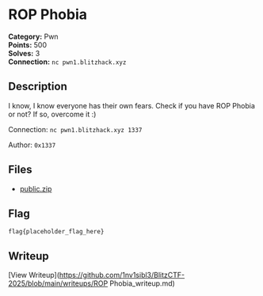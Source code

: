 # ROP Phobia

**Category:** Pwn  
**Points:** 500  
**Solves:** 3  
**Connection:** `nc pwn1.blitzhack.xyz`  

## Description

 I know, I know everyone has their own fears. Check if you have ROP Phobia or not? If so, overcome it :)
 
 Connection: `nc pwn1.blitzhack.xyz 1337`
 
Author: `0x1337`

## Files

- [public.zip](https://github.com/1nv1sibl3/BlitzCTF-2025/blob/main/files/d1536268630d6a387f510001515c7ca6/public.zip)

## Flag

```
flag{placeholder_flag_here}
```

## Writeup

[View Writeup](https://github.com/1nv1sibl3/BlitzCTF-2025/blob/main/writeups/ROP Phobia_writeup.md)
